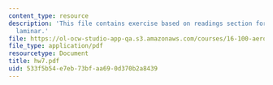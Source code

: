 ```yaml
---
content_type: resource
description: 'This file contains exercise based on readings section for boundary layers:
  laminar.'
file: https://ol-ocw-studio-app-qa.s3.amazonaws.com/courses/16-100-aerodynamics-fall-2005/533f5b54e7eb73bfaa690d370b2a8439_hw7.pdf
file_type: application/pdf
resourcetype: Document
title: hw7.pdf
uid: 533f5b54-e7eb-73bf-aa69-0d370b2a8439
---
```


